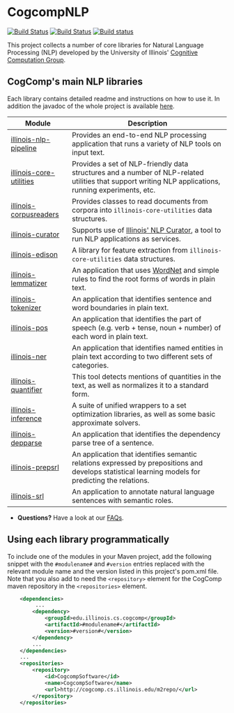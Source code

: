 # CogcompNLP

[![Build Status](https://semaphoreci.com/api/v1/cogcomp/cogcomp-nlp-2/branches/master/badge.svg)](https://semaphoreci.com/cogcomp/cogcomp-nlp-2)
[![Build Status](http://morgoth.cs.illinois.edu:8080/buildStatus/icon?job=cogcomp-nlp)](http://morgoth.cs.illinois.edu:8080/job/cogcomp-nlp/)
[![Build status](https://ci.appveyor.com/api/projects/status/f53iv8435rq875ex/branch/master?svg=true)](https://ci.appveyor.com/project/bhargavm/illinois-cogcomp-nlp/branch/master)


This project collects a number of core libraries for Natural Language Processing (NLP) developed 
by the University of Illinois' [Cognitive Computation Group](https://cogcomp.cs.illinois.edu).  

## CogComp's main NLP libraries

Each library contains detailed readme and instructions on how to use it. In addition the javadoc of the whole project is available [here](http://cogcomp.cs.illinois.edu/software/doc/apidocs/). 

| Module | Description |
|----------|------------|
| [illinois-nlp-pipeline](pipeline/README.md) | Provides an end-to-end NLP processing application that runs a variety of NLP tools on input text. |
| [illinois-core-utilities](core-utilities/README.md) | Provides a set of NLP-friendly data structures and a number of  NLP-related utilities that support writing NLP applications, running experiments, etc. |
| [illinois-corpusreaders](corpusreaders/README.md) | Provides classes to read documents from corpora into `illinois-core-utilities` data structures. |
| [illinois-curator](curator/README.md) | Supports use of [Illinois' NLP Curator](http://cogcomp.cs.illinois.edu/page/software_view/Curator), a tool to run NLP applications as services. |
| [illinois-edison](edison/README.md) | A library for feature extraction from `illinois-core-utilities` data structures.  | 
| [illinois-lemmatizer](lemmatizer/README.md)  |  An application that uses [WordNet](https://wordnet.princeton.edu/) and simple rules to find the root forms of words in plain text. | 
| [illinois-tokenizer](tokenizer/README.md) | An application that identifies sentence and word boundaries in plain text. | 
| [illinois-pos](pos/README.md)  | An application that identifies the part of speech (e.g. verb + tense, noun + number) of each word in plain text.  |  
| [illinois-ner](ner/README.md) | An application that identifies named entities in plain text according to two different sets of categories.  |
| [illinois-quantifier](quantifier/README.md) | This tool detects mentions of quantities in the text, as well as normalizes it to a standard form. |
| [illinois-inference](inference/README.md) |  A suite of unified wrappers to a set optimization libraries, as well as some basic approximate solvers. |
| [illinois-depparse](depparse/README.md) | An application that identifies the dependency parse tree of a sentence. |
| [illinois-prepsrl](prepsrl/README.md) | An application that identifies semantic relations expressed by prepositions and develops statistical learning models for predicting the relations. |
| [illinois-srl](srl/README.md) | An application to annotate natural language sentences with semantic roles. |

 - **Questions?** Have a look at our [FAQs](faq.md).

## Using each library programmatically 

To include one of the modules in your Maven project, add the following snippet with the
   `#modulename#` and `#version` entries replaced with the relevant module name and the 
   version listed in this project's pom.xml file. Note that you also add to need the
   `<repository>` element for the CogComp maven repository in the `<repositories>` element.
    
```xml 
    <dependencies>
         ...
        <dependency>
            <groupId>edu.illinois.cs.cogcomp</groupId>
            <artifactId>#modulename#</artifactId>
            <version>#version#</version>
        </dependency>
        ...
    </dependencies>
    ...
    <repositories>
        <repository>
            <id>CogcompSoftware</id>
            <name>CogcompSoftware</name>
            <url>http://cogcomp.cs.illinois.edu/m2repo/</url>
        </repository>
    </repositories>
```
